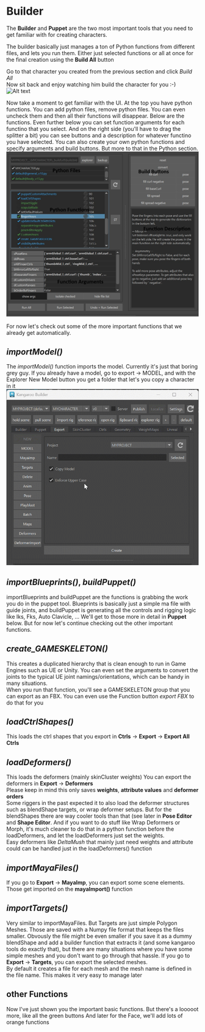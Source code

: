 # Builder

The **Builder** and **Puppet** are the two most important tools that you need to get familiar with for creating characters.

The builder basically just manages a ton of Python functions from different files, and lets
you run them. Either just selected functions or all at once for the final creation using the **Build All** button

Go to that character you created from the previous section and click *Build All*  
Now sit back and enjoy watching him build the character for you :-)
![Alt text](images/builder_buildAll.gif)

Now take a moment to get familiar with the UI. At the top you have python functions. You can add python files,
remove python files. You can even uncheck them and then all their functions will disappear.
Below are the functions. Even further below you can set function arguments for each functino that you select.
And on the right side (you'll have to drag the splitter a bit) you can see buttons and a description for 
whatever functino you have selected.
You can also create your own python functions and specify arguments and build buttons. But more to that
in the Python section.
![Alt text](images/builder_filesAndFunctions.jpg)

For now let's check out some of the more important functions that we already get automatically.  


## *importModel()* 

The *importModel()* function imports the model. Currently it's just that boring grey guy. 
If you already have a model, go to export -> MODEL, and with the Explorer New Model button
you get a folder that let's you copy a character in it
![Alt text](images/addModel.gif)

## *importBlueprints()*, *buildPuppet()*
importBlueprints and buildPuppet are the functions is grabbing the work you do in the puppet tool.
Blueprints is basically just a simple ma file with guide joints, and buildPuppet is generating all the 
controls and rigging logic like Iks, Fks, Auto Clavicle, ...
We'll get to those more in detail in **Puppet** below. But for now let's continue checking out the 
other important functions.

## *create_GAMESKELETON()*
This creates a duplicated hierarchy that is clean enough to run in Game Engines such as UE or Unity.
You can even set the arguments to convert the joints to the typical UE joint namings/orientations,
which can be handy in many situations.  
When you run that function, you'll see a GAMESKELETON group that you can export as an FBX. 
You can even use the Function button *export FBX* to do that for you   

## *loadCtrlShapes()*
This loads the ctrl shapes that you export in **Ctrls** -> **Export** -> **Export All Ctrls** 


## *loadDeformers()*
This loads the deformers (mainly skinCluster weights) 
You can export the deformers in **Export** -> **Deformers**  
Please keep in mind this only saves **weights**, **attribute values** and **deformer orders**  
Some riggers in the past expected it to also load the deformer structures such as blendShape targets, or wrap deformer setups.
But for the blendShapes there are way cooler tools than that (see later in **Pose Editor** and **Shape Editor**. 
And if you want to do stuff like Wrap Deformers or Morph, it's much cleaner to do that in a 
python function before the loadDeformers, and let the loadDeformers just set the weights.  
Easy deformers like *DeltaMush* that mainly just need weights and attribute could can be handled 
just in the loadDeformers() function

## *importMayaFiles()*
If you go to **Export** -> **MayaImp**, you can export some scene elements. Those get imported on the **mayaImport()** function

## *importTargets()*
Very similar to importMayaFiles. But Targets are just simple Polygon Meshes. Those are saved with a Numpy file format
that keeps the files smaller. Obvously the file might be even smaller if you save it as a dummy blendShape and add a builder function that extracts it (and some kangaroo tools do exactly that),
but there are many situations where you have some simple meshes and you don't want to go through that hassle.
If you go to **Export** -> **Targets**, you can export the selected meshes.  
By default it creates a file for each mesh and the mesh name is defined in the file name. 
This makes it very easy to manage later


## other Functions
Now I've just shown you the important basic functions. But there's a looooot more, like all the green buttons
And later for the Face, we'll add lots of orange functions

